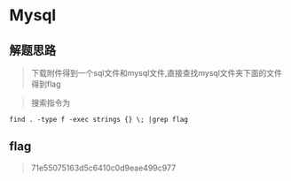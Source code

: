 # Mysql

## 解题思路

> 下载附件得到一个sql文件和mysql文件,直接查找mysql文件夹下面的文件得到flag

> 搜索指令为

```
find . -type f -exec strings {} \; |grep flag
```

## flag

> 71e55075163d5c6410c0d9eae499c977
